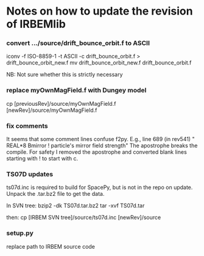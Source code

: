 # Notes on how to update the revision of IRBEMlib

### convert .../source/drift_bounce_orbit.f to ASCII
iconv -f ISO-8859-1 -t ASCII -c drift_bounce_orbit.f > drift_bounce_orbit_new.f
mv drift_bounce_orbit_new.f drift_bounce_orbit.f

NB: Not sure whether this is strictly necessary

### replace myOwnMagField.f with Dungey model
cp [previousRev]/source/myOwnMagField.f [newRev]/source/myOwnMagField.f

### fix comments
It seems that some comment lines confuse f2py.
E.g., line 689 (in rev541) "      REAL*8 Bmirror  ! particle's mirror field strength"
The apostrophe breaks the compile.
For safety I removed the apostrophe and converted blank lines starting with ! to start with c.

### TS07D updates
ts07d.inc is required to build for SpacePy, but is not in the repo on update.
Unpack the .tar.bz2 file to get the data.

In SVN tree:
bzip2 -dk TS07d.tar.bz2
tar -xvf TS07d.tar

then:
cp [IRBEM SVN tree]/source/ts07d.inc [newRev]/source

### setup.py
replace path to IRBEM source code
